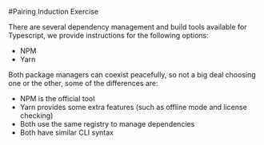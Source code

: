 #Pairing Induction Exercise

There are several dependency management and build tools available for Typescript, we provide instructions for the following options:
- NPM
- Yarn

Both package managers can coexist peacefully, so not a big deal choosing one or the other, some of the differences are:
- NPM is the official tool
- Yarn provides some extra features (such as offline mode and license checking)
- Both use the same registry to manage dependencies
- Both have similar CLI syntax
